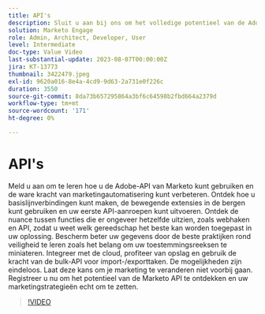 ```yaml
---
title: API's
description: Sluit u aan bij ons om het volledige potentieel van de Adobe van de Marketo API te ontsluiten, van het maken van uw eerste API-aanroepen tot het benutten van bulkAPI's voor import-/exporttaken, het verkennen van websites versus API en het leren van beste praktijken voor gegevensbeveiliging en cloudintegratie, met eindeloze mogelijkheden om uw marketingstrategieën te veranderen.
solution: Marketo Engage
role: Admin, Architect, Developer, User
level: Intermediate
doc-type: Value Video
last-substantial-update: 2023-08-07T00:00:00Z
jira: KT-13773
thumbnail: 3422479.jpeg
exl-id: 9620a016-8e4a-4cd9-9d63-2a731e0f226c
duration: 3550
source-git-commit: 8da73b657295864a3bf6c64598b2fbd664a2379d
workflow-type: tm+mt
source-wordcount: '171'
ht-degree: 0%

---
```


# API&#39;s

Meld u aan om te leren hoe u de Adobe-API van Marketo kunt gebruiken en de ware kracht van marketingautomatisering kunt verbeteren. Ontdek hoe u basislijnverbindingen kunt maken, de bewegende extensies in de bergen kunt gebruiken en uw eerste API-aanroepen kunt uitvoeren. Ontdek de nuance tussen functies die er ongeveer hetzelfde uitzien, zoals webhaken en API, zodat u weet welk gereedschap het beste kan worden toegepast in uw oplossing. Bescherm beter uw gegevens door de beste praktijken rond veiligheid te leren zoals het belang om uw toestemmingsreeksen te miniateren. Integreer met de cloud, profiteer van opslag en gebruik de kracht van de bulk-API voor import-/exporttaken. De mogelijkheden zijn eindeloos. Laat deze kans om je marketing te veranderen niet voorbij gaan. Registreer u nu om het potentieel van de Marketo API te ontdekken en uw marketingstrategieën echt om te zetten.

>[!VIDEO](https://video.tv.adobe.com/v/3432501/?learn=on&captions=dut)
